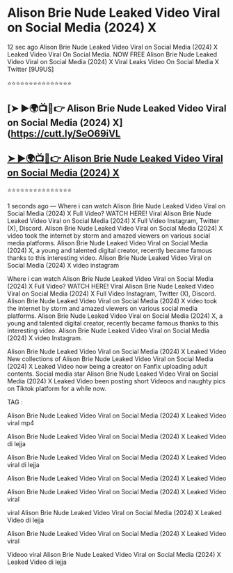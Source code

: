 ﻿# Alison Brie Nude Leaked Video Viral on Social Media (2024) X



12 sec ago Alison Brie Nude Leaked Video Viral on Social Media (2024) X Leaked Video Viral On Social Media. NOW FREE Alison Brie Nude Leaked Video Viral on Social Media (2024) X Viral Leaks Video On Social Media X Twitter [9U9US]

⭐⭐⭐⭐⭐⭐⭐⭐⭐⭐⭐⭐⭐⭐⭐

## [➤ ►🌍📺📱👉 Alison Brie Nude Leaked Video Viral on Social Media (2024) X](https://cutt.ly/SeO69iVL

## [➤ ►🌍📺📱👉 Alison Brie Nude Leaked Video Viral on Social Media (2024) X](https://cutt.ly/SeO69iVL)


⭐⭐⭐⭐⭐⭐⭐⭐⭐⭐⭐⭐⭐⭐⭐



1 seconds ago — Where i can watch Alison Brie Nude Leaked Video Viral on Social Media (2024) X Full Video? WATCH HERE! Viral Alison Brie Nude Leaked Video Viral on Social Media (2024) X Full Video Instagram, Twitter (X), Discord. Alison Brie Nude Leaked Video Viral on Social Media (2024) X video took the internet by storm and amazed viewers on various social media platforms. Alison Brie Nude Leaked Video Viral on Social Media (2024) X, a young and talented digital creator, recently became famous thanks to this interesting video. Alison Brie Nude Leaked Video Viral on Social Media (2024) X video instagram

Where i can watch Alison Brie Nude Leaked Video Viral on Social Media (2024) X Full Video? WATCH HERE! Viral Alison Brie Nude Leaked Video Viral on Social Media (2024) X Full Video Instagram, Twitter (X), Discord. Alison Brie Nude Leaked Video Viral on Social Media (2024) X video took the internet by storm and amazed viewers on various social media platforms. Alison Brie Nude Leaked Video Viral on Social Media (2024) X, a young and talented digital creator, recently became famous thanks to this interesting video. Alison Brie Nude Leaked Video Viral on Social Media (2024) X video Instagram.

Alison Brie Nude Leaked Video Viral on Social Media (2024) X Leaked Video New collections of Alison Brie Nude Leaked Video Viral on Social Media (2024) X Leaked Video now being a creator on Fanfix uploading adult contents. Social media star Alison Brie Nude Leaked Video Viral on Social Media (2024) X Leaked Video been posting short Videoos and naughty pics on Tiktok platform for a while now.

TAG :

 

Alison Brie Nude Leaked Video Viral on Social Media (2024) X Leaked Video viral mp4

 

Alison Brie Nude Leaked Video Viral on Social Media (2024) X Leaked Video di lejja

 

Alison Brie Nude Leaked Video Viral on Social Media (2024) X Leaked Video viral di lejja

 

Alison Brie Nude Leaked Video Viral on Social Media (2024) X Leaked Video

 

Alison Brie Nude Leaked Video Viral on Social Media (2024) X Leaked Video viral

 

viral Alison Brie Nude Leaked Video Viral on Social Media (2024) X Leaked Video di lejja

 

Alison Brie Nude Leaked Video Viral on Social Media (2024) X Leaked Video viral

 

Videoo viral Alison Brie Nude Leaked Video Viral on Social Media (2024) X Leaked Video di lejja